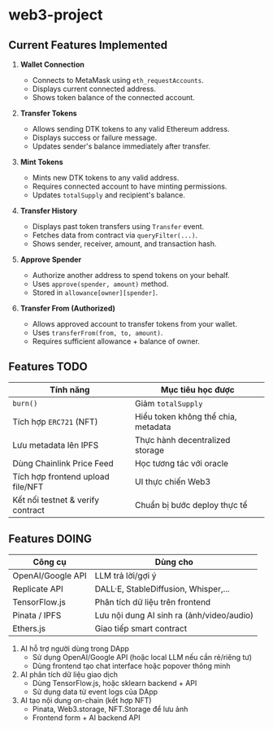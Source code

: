 # web3-project

## Current Features Implemented
1. **Wallet Connection**
   - Connects to MetaMask using `eth_requestAccounts`.
   - Displays current connected address.
   - Shows token balance of the connected account.

2. **Transfer Tokens**
   - Allows sending DTK tokens to any valid Ethereum address.
   - Displays success or failure message.
   - Updates sender's balance immediately after transfer.

3. **Mint Tokens**
   - Mints new DTK tokens to any valid address.
   - Requires connected account to have minting permissions.
   - Updates `totalSupply` and recipient's balance.

4. **Transfer History**
   - Displays past token transfers using `Transfer` event.
   - Fetches data from contract via `queryFilter(...)`.
   - Shows sender, receiver, amount, and transaction hash.

5. **Approve Spender**
   - Authorize another address to spend tokens on your behalf.
   - Uses `approve(spender, amount)` method.
   - Stored in `allowance[owner][spender]`.

6. **Transfer From (Authorized)**
   - Allows approved account to transfer tokens from your wallet.
   - Uses `transferFrom(from, to, amount)`.
   - Requires sufficient allowance + balance of owner.
## Features TODO
| Tính năng                         | Mục tiêu học được                   |
| --------------------------------- | ----------------------------------- |
| `burn()`                          | Giảm `totalSupply`                  |
| Tích hợp `ERC721` (NFT)           | Hiểu token không thể chia, metadata |
| Lưu metadata lên IPFS             | Thực hành decentralized storage     |
| Dùng Chainlink Price Feed         | Học tương tác với oracle            |
| Tích hợp frontend upload file/NFT | UI thực chiến Web3                  |
| Kết nối testnet & verify contract | Chuẩn bị bước deploy thực tế        |

## Features DOING
| Công cụ        | Dùng cho                                  |
| -------------- | ----------------------------------------- |
| OpenAI/Google API     | LLM trả lời/gợi ý                         |
| Replicate API  | DALL·E, StableDiffusion, Whisper,...      |
| TensorFlow\.js | Phân tích dữ liệu trên frontend           |
| Pinata / IPFS  | Lưu nội dung AI sinh ra (ảnh/video/audio) |
| Ethers.js      | Giao tiếp smart contract                  |

1. AI hỗ trợ người dùng trong DApp
   - Sử dụng OpenAI/Google API (hoặc local LLM nếu cần rẻ/riêng tư)
   - Dùng frontend tạo chat interface hoặc popover thông minh
2. AI phân tích dữ liệu giao dịch
   - Dùng TensorFlow.js, hoặc sklearn backend + API
   - Sử dụng data từ event logs của DApp
3. AI tạo nội dung on-chain (kết hợp NFT)
   - Pinata, Web3.storage, NFT.Storage để lưu ảnh
   - Frontend form + AI backend API
  
     
